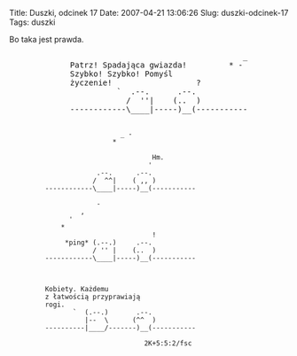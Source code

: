Title: Duszki, odcinek 17
Date: 2007-04-21 13:06:26
Slug: duszki-odcinek-17
Tags: duszki

<p>Bo taka jest prawda.</p>
<pre>
                                                  _
             Patrz! Spadająca gwiazda!         * -
             Szybko! Szybko! Pomyśl
             życzenie!                  ?
                       `  .--.      .--.
                         /  ''|    (..  )
             ------------\____|-----)__(-----------

                                _ -
                              *

                                        Hm.
                                       '
                          .--.      .--.
                         /  ^^|    ( ,, )
             ------------\____|-----)__(-----------

                          -
                      ,
                   '
                 *
                                        !
                  *ping* (.--.)     .--.
                         / '' |    (..  )
             ------------\____|-----)__(-----------



             Kobiety. Każdemu
             z łatwością przyprawiają
             rogi.
                    `  (.--.)       .--.
                       |--  \      (^^  )
             ----------|____/-------)__(-----------

                                      2K+5:5:2/fsc
</pre>
